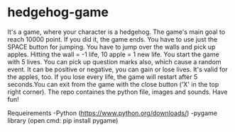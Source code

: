 # hedgehog-game
It's a game, where your character is a hedgehog.
The game's main goal to reach 10000 point. If you did it, the game ends.
You have to use just the SPACE button for jumping. You have to jump over the walls and pick up apples. Hitting the wall = -1 life, 10 apple = 1 new life. You start the game with 5 lives. You can pick up question marks also, which cause a random event. It can be positive or negative, you can gain or lose lives. It's valid for the apples, too. If you lose every life, the game will restart after 5 seconds.You can exit from the game with the close button ('X' in the top right corner).
The repo containes the python file, images and sounds. 
Have fun!

Requeirements
  -Python (https://www.python.org/downloads/)
  -pygame library (open cmd: pip install pygame)
